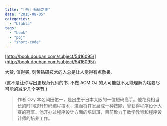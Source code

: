 ```yaml
---
title: "[书] 短码之美"
date: "2015-08-05"
categories: 
  - "blabla"
tags: 
  - "book"
  - "poj"
  - "short-code"
---
```


[http://book.douban.com/subject/5416095/](http://book.douban.com/subject/5416095/)

大赞. 值得买. 刻苦钻研技术的人总是让人觉得有点敬畏.

(这不是让你写出更规范代码的书. 不做 ACM OJ 的人可能就不太能理解为啥要尽可能的减少几个字节.)

> 作者 Ozy 本名岡田佑一，是出生于日本大阪的一位短码高手。他花费相当长的时间提升短码编程技术，进而将其发展成一种技能，曾获得程序设计大赛的冠军。他开办过程序设计方面的培训班，目前致力于数学教育和程序设计师的培养工作。
